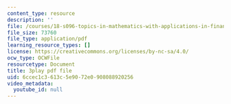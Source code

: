 ```yaml
---
content_type: resource
description: ''
file: /courses/18-s096-topics-in-mathematics-with-applications-in-finance-fall-2013/6ccec1c3613c5e9072e0908088920256_f9XFM8YLccg.pdf
file_size: 73760
file_type: application/pdf
learning_resource_types: []
license: https://creativecommons.org/licenses/by-nc-sa/4.0/
ocw_type: OCWFile
resourcetype: Document
title: 3play pdf file
uid: 6ccec1c3-613c-5e90-72e0-908088920256
video_metadata:
  youtube_id: null
---
```

